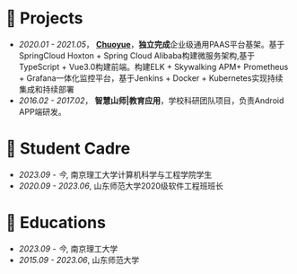 
# 💼 Projects
- *2020.01 - 2021.05*， [**Chuoyue**](https://github.com/fuyunwang/video_surveillance2021)，**独立完成**企业级通用PAAS平台基架。基于SpringCloud Hoxton + Spring Cloud Alibaba构建微服务架构,基于TypeScript + Vue3.0构建前端。构建ELK + Skywalking APM+ Prometheus + Grafana一体化监控平台，基于Jenkins + Docker + Kubernetes实现持续集成和持续部署
- *2016.02 - 2017.02*， **智慧山师\|教育应用**，学校科研团队项目，负责Android APP端研发。



# 🫡 Student Cadre
- *2023.09 - 今*, 南京理工大学计算机科学与工程学院学生
- *2020.09 - 2023.06*, 山东师范大学2020级软件工程班班长


# 📖 Educations
- *2023.09 - 今*, 南京理工大学
- *2015.09 - 2023.06*, 山东师范大学


